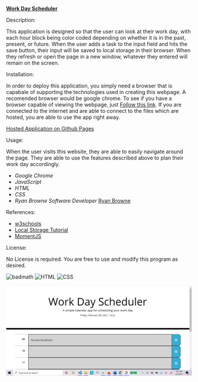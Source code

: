 [**Work Day Scheduler**](https://github.com/ryanbrowne360/05_Work_Day_Scheduler)

Description:

This application is designed so that the user can look at their work day, with each hour block being color coded depending on whether it is in the past, present, or future. When the user adds a task to the input field and hits the save button, their input will be saved to local storage in their browser. When they refresh or open the page in a new window, whatever they entered will remain on the screen.

Installation:

In order to deploy this application, you simply need a browser that is capabale of supporting the technologies used in creating this webpage. A recomended browser would be google chrome. To see if you have a browser capable of viewing the webpage, just [Follow this link](https://ryanbrowne360.github.io/05_Work_Day_Scheduler/). If you are connected to the internet and are able to connect to the files which are hosted, you are able to use the app right away.

[Hosted Application on Github Pages](https://ryanbrowne360.github.io/05_Work_Day_Scheduler/)

Usage:

When the user visits this website, they are able to easily navigate around the page. They are able to use the features described above to plan their work day accordingly.

- *Google Chrome*
- *JavaScript*
- *HTML*
- *CSS*
- *Ryan Browne Software Developer* [Ryan Browne](https://github.com/ryanbrowne360/)

References:

- [w3schools](https://www.w3schools.com/)
- [Local Storage Tutorial](https://blog.usejournal.com/localstorage-what-is-it-d589a0803de0)
- [MomentJS](https://momentjs.com/)

License:

No License is required. You are free to use and modify this program as desired.

![badmath](https://img.shields.io/github/languages/top/nielsenjared/badmath)
![HTML](https://img.shields.io/badge/HTML-100%25-orange)
![CSS](https://img.shields.io/badge/CSS-100%25-yellowgreen)

![image](https://github.com/ryanbrowne360/05_Work_Day_Scheduler/blob/main/Screenshot%202021-02-05%20162322.png)

